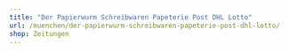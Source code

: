 ```yaml
---
title: "Der Papierwurm Schreibwaren Papeterie Post DHL Lotto"
url: /muenchen/der-papierwurm-schreibwaren-papeterie-post-dhl-lotto/
shop: Zeitungen
---
```


